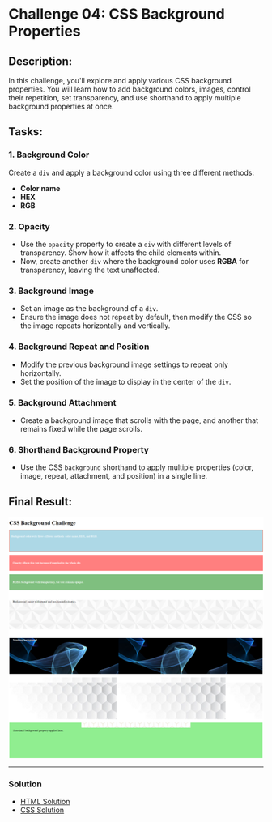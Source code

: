 # Challenge 04: CSS Background Properties

## Description:
In this challenge, you'll explore and apply various CSS background properties. You will learn how to add background colors, images, control their repetition, set transparency, and use shorthand to apply multiple background properties at once.

## Tasks:

### 1. Background Color
Create a `div` and apply a background color using three different methods:
- **Color name**
- **HEX**
- **RGB**

### 2. Opacity
- Use the `opacity` property to create a `div` with different levels of transparency. Show how it affects the child elements within.
- Now, create another `div` where the background color uses **RGBA** for transparency, leaving the text unaffected.

### 3. Background Image
- Set an image as the background of a `div`.
- Ensure the image does not repeat by default, then modify the CSS so the image repeats horizontally and vertically.

### 4. Background Repeat and Position
- Modify the previous background image settings to repeat only horizontally.
- Set the position of the image to display in the center of the `div`.

### 5. Background Attachment
- Create a background image that scrolls with the page, and another that remains fixed while the page scrolls.

### 6. Shorthand Background Property
- Use the CSS `background` shorthand to apply multiple properties (color, image, repeat, attachment, and position) in a single line.

## Final Result:

![Final Result Top Image](../Images/Challenge4ResultTop.png)
![Final Result Bottom Image](../Images/Challenge4ResultBottom.png)

---

### Solution

- [HTML Solution](./index.html)
- [CSS Solution](./styles.css)